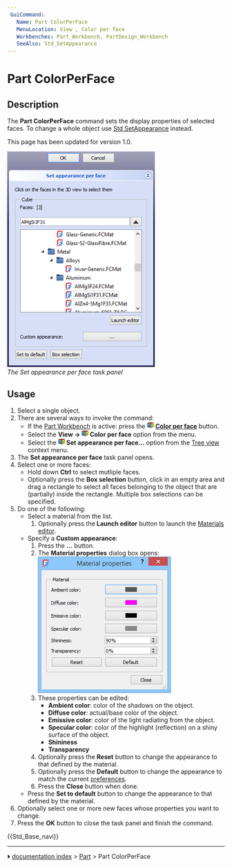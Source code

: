 ```yaml
---
 GuiCommand:
   Name: Part ColorPerFace
   MenuLocation: View , Color per face
   Workbenches: Part_Workbench, PartDesign_Workbench
   SeeAlso: Std_SetAppearance
---
```


# Part ColorPerFace

## Description

The **Part ColorPerFace** command sets the display properties of selected faces. To change a whole object use [Std SetAppearance](Std_SetAppearance.md) instead.

This page has been updated for version 1.0.

 ![](images/Part_ColorPerFace_Taskpanel.png )  
*The Set appearance per face task panel*

## Usage

1.  Select a single object.
2.  There are several ways to invoke the command:
    -   If the [Part Workbench](Part_Workbench.md) is active: press the **<img src="images/Part_ColorPerFace.svg" width=16px> [Color per face](Part_ColorPerFace.md)** button.
    -   Select the **View → <img src="images/Part_ColorPerFace.svg" width=16px> Color per face** option from the menu.
    -   Select the **<img src="images/Part_ColorPerFace.svg" width=16px> Set appearance per face...** option from the [Tree view](Tree_view.md) context menu.
3.  The **Set appearance per face** task panel opens.
4.  Select one or more faces:
    -   Hold down **Ctrl** to select mutliple faces.
    -   Optionally press the **Box selection** button, click in an empty area and drag a rectangle to select all faces belonging to the object that are (partially) inside the rectangle. Multiple box selections can be specified.
5.  Do one of the following:
    -   Select a material from the list.
        1.  Optionally press the **Launch editor** button to launch the [Materials editor](Materials_Edit.md).
    -   Specify a **Custom appearance**:
        1.  Press the **...** button.
        2.  The **Material properties** dialog box opens:
            ![](images/Material_Properties_Dialog.png )
        3.  These properties can be edited:
            -   **Ambient color**: color of the shadows on the object.
            -   **Diffuse color**: actual/base color of the object.
            -   **Emissive color**: color of the light radiating from the object.
            -   **Specular color**: color of the highlight (reflection) on a shiny surface of the object.
            -   **Shininess**
            -   **Transparency**
        4.  Optionally press the **Reset** button to change the appearance to that defined by the material.
        5.  Optionally press the **Default** button to change the appearance to match the current [preferences](PartDesign_Preferences#Shape_appearance.md).
        6.  Press the **Close** button when done.
    -   Press the **Set to default** button to change the appearance to that defined by the material.
6.  Optionally select one or more new faces whose properties you want to change.
7.  Press the **OK** button to close the task panel and finish the command.




 {{Std_Base_navi}}



---
⏵ [documentation index](../README.md) > [Part](Part_Workbench.md) > Part ColorPerFace

